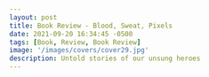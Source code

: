 ```yaml
---
layout: post
title: Book Review - Blood, Sweat, Pixels
date: 2021-09-20 16:34:45 -0500
tags: [Book, Review, Book Review]
image: '/images/covers/cover29.jpg'
description: Untold stories of our unsung heroes
---
```

